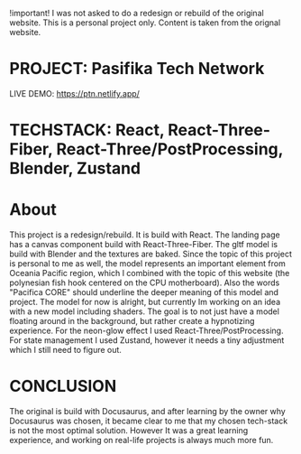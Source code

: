 !important! I was not asked to do a redesign or rebuild of the original website. This is a personal project only. Content is taken from the orignal website.

# PROJECT: Pasifika Tech Network
LIVE DEMO: https://ptn.netlify.app/  

# TECHSTACK: React, React-Three-Fiber, React-Three/PostProcessing, Blender, Zustand  

# About 
This project is a redesign/rebuild. It is build with React. The landing page has a canvas component build with React-Three-Fiber. The gltf model is build with Blender and the textures are baked. Since the topic of this project is personal to me as well, the model represents an important element from Oceania Pacific region, which I combined with the topic of this website (the polynesian fish hook centered on the CPU motherboard). Also the words "Pacifica CORE" should underline the deeper meaning of this model and project. The model for now is alright, but currently Im working on an idea with a new model including shaders. The goal is to not just have a model floating around in the background, but rather create a hypnotizing experience. For the neon-glow effect I used React-Three/PostProcessing. For state management I used Zustand, however it needs a tiny adjustment which I still need to figure out. 

# CONCLUSION
The original is build with Docusaurus, and after learning by the owner why Docusaurus was chosen, it became clear to me that my chosen tech-stack is not the most optimal solution. However It was a great learning experience, and working on real-life projects is always much more fun.
